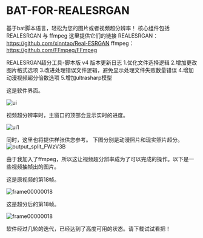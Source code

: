 # BAT-FOR-REALESRGAN
基于bat脚本语言，轻松为您的图片或者视频超分辨率！
核心组件包括 REALESRGAN 与 ffmpeg
这里提供它们的链接 
REALESRGAN：
https://github.com/xinntao/Real-ESRGAN
ffmpeg：
https://github.com/FFmpeg/FFmpeg


REALESRGAN超分工具-脚本版 v4 版本更新日志
 1.优化文件选择逻辑
 2.增加更改图片格式选项
 3.改进处理错误文件逻辑，避免显示处理文件失败数量错误
 4.增加动漫视频超分倍数选项
 5.增加ultrasharp模型

 
这是软件界面。

![ui](https://github.com/bdth-7777777/BAT-FOR-REALESRGAN/assets/142554252/87961925-42eb-4cdf-a7f1-22291e16fb7f)

视频超分辨率时，主窗口的顶部会显示实时的进度。

![ui1](https://github.com/bdth-7777777/BAT-FOR-REALESRGAN/assets/142554252/03f6f254-bab2-4368-a8b0-87e07ea45083)

同时，这里也将提供样张供您参考。
下图分别是动漫照片和现实照片超分。
![output_split_FWzV3B](https://github.com/bdth-7777777/BAT-FOR-REALESRGAN/assets/142554252/b80add44-3fcb-4fef-b501-9ea4435ffce1)

 由于我加入了ffmpeg，所以这让视频超分辨率成为了可以完成的操作。以下是一些视频抽帧出的图片。

这是原视频的第18帧。

![frame00000018](https://github.com/bdth-7777777/BAT-FOR-REALESRGAN/assets/142554252/bf876c5b-efb1-46cc-90dd-89972fc02e9c)

这是超分后的第18帧。

![frame00000018](https://github.com/bdth-7777777/BAT-FOR-REALESRGAN/assets/142554252/8a78c7b8-97bb-4660-96b6-32b8a507d2d2)


软件经过几轮的迭代，已经达到了高度可用的状态。请下载试试看把！






